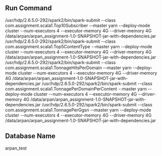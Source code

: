 Run Command
----------------
/usr/hdp/2.6.5.0-292/spark2/bin/spark-submit --class com.assignment.scala1.Top10Subscriber --master yarn --deploy-mode cluster --num-executors 4 --executor-memory 4G --driver-memory 4G /data/arpan/arpan_assignment-1.0-SNAPSHOT-jar-with-dependencies.jar
/usr/hdp/2.6.5.0-292/spark2/bin/spark-submit --class com.assignment.scala1.Top5ContentType --master yarn --deploy-mode cluster --num-executors 4 --executor-memory 4G --driver-memory 4G /data/arpan/arpan_assignment-1.0-SNAPSHOT-jar-with-dependencies.jar
/usr/hdp/2.6.5.0-292/spark2/bin/spark-submit --class com.assignment.scala1.TonnageHitsPerDomain --master yarn --deploy-mode cluster --num-executors 4 --executor-memory 4G --driver-memory 4G /data/arpan/arpan_assignment-1.0-SNAPSHOT-jar-with-dependencies.jar
/usr/hdp/2.6.5.0-292/spark2/bin/spark-submit --class com.assignment.scala1.TonnagePerDomainPerContent --master yarn --deploy-mode cluster --num-executors 4 --executor-memory 4G --driver-memory 4G /data/arpan/arpan_assignment-1.0-SNAPSHOT-jar-with-dependencies.jar
/usr/hdp/2.6.5.0-292/spark2/bin/spark-submit --class com.assignment.scala1.TonnagePerGgsn --master yarn --deploy-mode cluster --num-executors 4 --executor-memory 4G --driver-memory 4G /data/arpan/arpan_assignment-1.0-SNAPSHOT-jar-with-dependencies.jar


Database Name
-------------------
arpan_test
